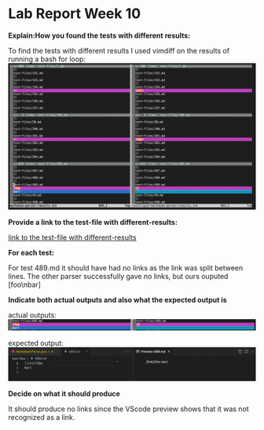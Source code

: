 # Lab Report Week 10

**Explain:How you found the tests with different results:**

To find the tests with different results I used vimdiff on the results of running a bash for loop:
![Image](vimdiff.png)

**Provide a link to the test-file with different-results:**

[link to the test-file with different-results](https://github.com/nidhidhamnani/markdown-parser/blob/main/test-files/489.html.test)



**For each test:**

For test 489.md it should have had no links as the link was split between lines. The other parser successfully gave no links, but ours ouputed [foo\nbar]

**Indicate both actual outputs and also what the expected output is**

actual outputs:
![Image](real_actual.png)

expected output:
![Image](actual.png)

**Decide on what it should produce** 

It should produce no links since the VScode preview shows that it was not recognized as a link.
